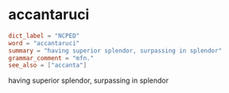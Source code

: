 # accantaruci

``` toml
dict_label = "NCPED"
word = "accantaruci"
summary = "having superior splendor, surpassing in splendor"
grammar_comment = "mfn."
see_also = ["accanta"]
```

having superior splendor, surpassing in splendor

